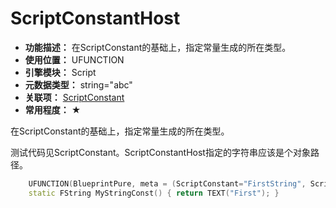 ﻿# ScriptConstantHost

- **功能描述：** 在ScriptConstant的基础上，指定常量生成的所在类型。
- **使用位置：** UFUNCTION
- **引擎模块：** Script
- **元数据类型：** string="abc"
- **关联项：** [ScriptConstant](ScriptConstant.md)
- **常用程度：** ★

在ScriptConstant的基础上，指定常量生成的所在类型。

测试代码见ScriptConstant。ScriptConstantHost指定的字符串应该是个对象路径。

```cpp
	UFUNCTION(BlueprintPure, meta = (ScriptConstant="FirstString", ScriptConstantHost = "/Script/Insider.MyPython_ConstantOwner"))
	static FString MyStringConst() { return TEXT("First"); }
```
